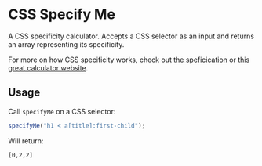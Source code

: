 CSS Specify Me
==============

A CSS specificity calculator. Accepts a CSS selector as an input and returns an array representing its specificity.

For more on how CSS specificity works, check out [the speficication](http://www.w3.org/TR/css3-selectors/#specificity) or [this great calculator website](http://specificity.keegan.st/).

Usage
-----

Call `specifyMe` on a CSS selector:

```javascript
specifyMe("h1 < a[title]:first-child");
```

Will return:

```
[0,2,2]
```
